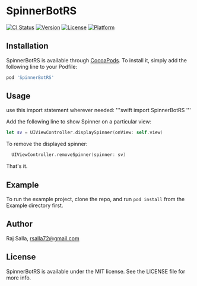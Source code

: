 # SpinnerBotRS

[![CI Status](https://img.shields.io/travis/rajsalla/SpinnerBotRS.svg?style=flat)](https://travis-ci.org/rsalla72@gmail.com/SpinnerBotRS)
[![Version](https://img.shields.io/cocoapods/v/SpinnerBotRS.svg?style=flat)](https://cocoapods.org/pods/SpinnerBotRS)
[![License](https://img.shields.io/cocoapods/l/SpinnerBotRS.svg?style=flat)](https://cocoapods.org/pods/SpinnerBotRS)
[![Platform](https://img.shields.io/cocoapods/p/SpinnerBotRS.svg?style=flat)](https://cocoapods.org/pods/SpinnerBotRS)

## Installation

SpinnerBotRS is available through [CocoaPods](https://cocoapods.org). To install
it, simply add the following line to your Podfile:

```ruby
pod 'SpinnerBotRS'
```
## Usage

use this import statement wherever needed:
'''swift
import SpinnerBotRS
'''

Add the following line to show Spinner on a particular view:
  ```swift
  let sv = UIViewController.displaySpinner(onView: self.view)
```
To remove the displayed spinner: 
```swift
  UIViewController.removeSpinner(spinner: sv)
```
That's it.

## Example

To run the example project, clone the repo, and run `pod install` from the Example directory first.


## Author

Raj Salla, rsalla72@gmail.com 

## License

SpinnerBotRS is available under the MIT license. See the LICENSE file for more info.
